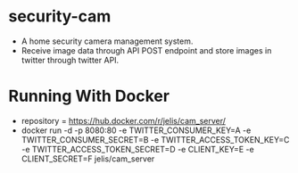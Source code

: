 # security-cam
* A home security camera management system.
* Receive image data through API POST endpoint and store images in twitter through twitter API.

Running With Docker
==================
* repository = https://hub.docker.com/r/jelis/cam_server/
* docker run -d -p 8080:80 -e TWITTER_CONSUMER_KEY=A -e TWITTER_CONSUMER_SECRET=B -e TWITTER_ACCESS_TOKEN_KEY=C -e TWITTER_ACCESS_TOKEN_SECRET=D -e CLIENT_KEY=E -e CLIENT_SECRET=F jelis/cam_server
